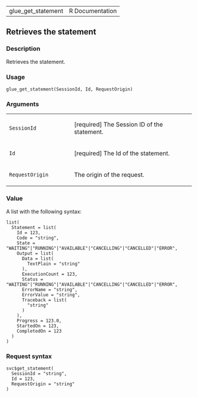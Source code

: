 <table style="width: 100%;">
<tbody>
<tr class="odd">
<td>glue_get_statement</td>
<td style="text-align: right;">R Documentation</td>
</tr>
</tbody>
</table>

## Retrieves the statement

### Description

Retrieves the statement.

### Usage

    glue_get_statement(SessionId, Id, RequestOrigin)

### Arguments

<table>
<colgroup>
<col style="width: 35%" />
<col style="width: 65%" />
</colgroup>
<tbody>
<tr class="odd">
<td><code id="glue_get_statement_:_SessionId">SessionId</code></td>
<td><p>[required] The Session ID of the statement.</p></td>
</tr>
<tr class="even">
<td><code id="glue_get_statement_:_Id">Id</code></td>
<td><p>[required] The Id of the statement.</p></td>
</tr>
<tr class="odd">
<td><code
id="glue_get_statement_:_RequestOrigin">RequestOrigin</code></td>
<td><p>The origin of the request.</p></td>
</tr>
</tbody>
</table>

### Value

A list with the following syntax:

    list(
      Statement = list(
        Id = 123,
        Code = "string",
        State = "WAITING"|"RUNNING"|"AVAILABLE"|"CANCELLING"|"CANCELLED"|"ERROR",
        Output = list(
          Data = list(
            TextPlain = "string"
          ),
          ExecutionCount = 123,
          Status = "WAITING"|"RUNNING"|"AVAILABLE"|"CANCELLING"|"CANCELLED"|"ERROR",
          ErrorName = "string",
          ErrorValue = "string",
          Traceback = list(
            "string"
          )
        ),
        Progress = 123.0,
        StartedOn = 123,
        CompletedOn = 123
      )
    )

### Request syntax

    svc$get_statement(
      SessionId = "string",
      Id = 123,
      RequestOrigin = "string"
    )

